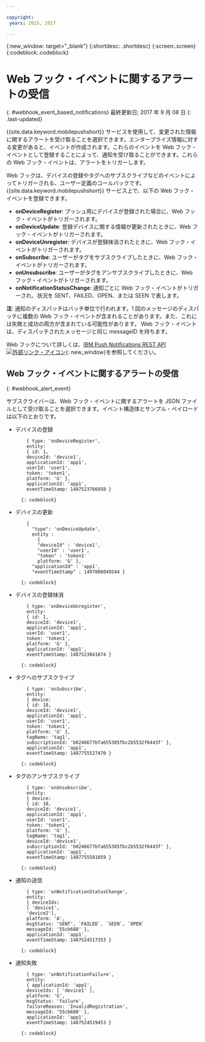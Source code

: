 ```yaml
---

copyright:
 years: 2015, 2017

---
```


{:new_window: target="_blank"}
{:shortdesc: .shortdesc}
{:screen:.screen}
{:codeblock:.codeblock}

# Web フック・イベントに関するアラートの受信
{: #webhook_event_based_notifications}
最終更新日; 2017 年 9 月 08 日
{: .last-updated}


{{site.data.keyword.mobilepushshort}} サービスを使用して、変更された情報に関するアラートを受け取ることを選択できます。エンタープライズ情報に対する変更があると、イベントが作成されます。これらのイベントを Web フック・イベントとして登録することによって、通知を受け取ることができます。これらの Web フック・イベントは、アラートをトリガーします。 

Web フックは、デバイスの登録やタグへのサブスクライブなどのイベントによってトリガーされる、ユーザー定義のコールバックです。{{site.data.keyword.mobilepushshort}} サービス上で、以下の Web フック・イベントを登録できます。 

- **onDeviceRegister**: プッシュ用にデバイスが登録された場合に、Web フック・イベントがトリガーされます。
- **onDeviceUpdate**: 登録デバイスに関する情報が更新されたときに、Web フック・イベントがトリガーされます。
- **onDeviceUnregister**: デバイスが登録抹消されたときに、Web フック・イベントがトリガーされます。 
- **onSubscribe**: ユーザーがタグをサブスクライブしたときに、Web フック・イベントがトリガーされます。
- **onUnsubscribe**: ユーザーがタグをアンサブスクライブしたときに、Web フック・イベントがトリガーされます。
- **onNotificationStatusChange**: 通知ごとに Web フック・イベントがトリガーされ、状況を SENT、FAILED、OPEN、または SEEN で表します。


**注**: 通知のディスパッチはバッチ単位で行われます。1 回のメッセージのディスパッチに複数の Web フック・イベントが含まれることがあります。また、これには失敗と成功の両方が含まれている可能性があります。
Web フック・イベントは、ディスパッチされたメッセージと同じ messageID を持ちます。 

Web フックについて詳しくは、[IBM Push Notifications REST API ![外部リンク・アイコン](../../icons/launch-glyph.svg "外部リンク・アイコン")](https://console-regional.stage1.ng.bluemix.net/apidocs/800){: new_window}を参照してください。

## Web フック・イベントに関するアラートの受信
{: #webhook_alert_event}

サブスクライバーは、Web フック・イベントに関するアラートを JSON ファイルとして受け取ることを選択できます。イベント構造体とサンプル・ペイロードは以下のとおりです。

- デバイスの登録
	```
		{ type: 'onDeviceRegister',
		entity:
		{ id: 1,
		deviceId: 'device1',
		applicationId: 'app1',
		userId: 'user1',
		token: 'token1',
		platform: 'G' },
		applicationId: 'app1',
		eventTimeStamp: 1487523766958 }
	```
		{: codeblock}

- デバイスの更新

	```
		{
		  "type": 'onDeviceUpdate',
		  entity : 
			{
		    "deviceId" : 'device1',
		    "userId" : 'user1',
		    "token" : 'token1'
		  	platform: 'G' },
		  "applicationId" : 'app1',
		  "eventTimeStamp" : 1497006049244 }
	```
		{: codeblock}

- デバイスの登録抹消
	```
		{ type: 'onDeviceUnregister',
		entity:
		{ id: 1,
		deviceId: 'device1',
		applicationId: 'app1',
		userId: 'user1',
		token: 'token1',
		platform: 'G' },
		applicationId: 'app1',
		eventTimeStamp: 1487523841874 }
	```
		{: codeblock}

- タグへのサブスクライブ
	```
		{ type: 'onSubscribe',
		entity:
		{ device:
		{ id: 18,
		deviceId: 'device1',
		applicationId: 'app1',
		userId: 'user1',
		token: 'token1',
		platform: 'G' },
		tagName: 'tag1',
		subscriptionId: 'b0246677bfa655385fbc2b5532f6443f' },
		applicationId: 'app1',
		eventTimeStamp: 1487755527470 }
	```
		{: codeblock}

- タグのアンサブスクライブ
	```
		{ type: 'onUnsubscribe',
		entity:
		{ device:
		{ id: 18,
		deviceId: 'device1',
		applicationId: 'app1',
		userId: 'user1',
		token: 'token1',
		platform: 'G' },
		tagName: 'tag1',
		deviceId: 'device1',
		subscriptionId: 'b0246677bfa655385fbc2b5532f6443f' },
		applicationId: 'app1',
		eventTimeStamp: 1487755581059 }
	```
		{: codeblock}

- 通知の送信
	```
		{ type: 'onNotificationStatusChange',
		entity:
		{ deviceIds:
		[ 'device1',
		'device2'],
		platform: 'A',
		msgStatus: 'SENT', `FAILED`, `SEEN`, `OPEN`
		messageId: '55cb688' },
		applicationId: 'app1',
		eventTimeStamp: 1487524517353 }
	```
		{: codeblock}

- 通知失敗
	```
		{ type: 'onNotificationFailure',
		entity:
		{ applicationId: 'app1',
		deviceIds: [ 'device1' ],
		platform: 'G',
		msgStatus: 'failure',
		failureReason: 'InvalidRegistration',
		messageId: '55cb688' },
		applicationId: 'app1',
		eventTimeStamp: 1487524519453 }
	```
		{: codeblock}


